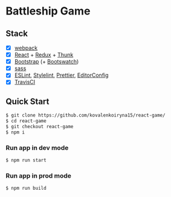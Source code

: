 # Battleship Game

## Stack

- [x] [webpack](https://webpack.js.org/)
- [x] [React](https://reactjs.org/) + [Redux](https://redux.js.org/) +
      [Thunk](https://github.com/reduxjs/redux-thunk)
- [x] [Bootstrap](https://getbootstrap.com/) (+ [Bootswatch](https://bootswatch.com/))
- [x] [sass](https://sass-lang.com/)
- [x] [ESLint](https://eslint.org/), [Stylelint](https://stylelint.io/),
      [Prettier](https://prettier.io/), [EditorConfig](https://editorconfig.org/)
- [x] [TravisCI](https://www.travis-ci.com/)

## Quick Start

```bash
$ git clone https://github.com/kovalenkoiryna15/react-game/
$ cd react-game
$ git checkout react-game
$ npm i
```

### Run app in dev mode

```bash
$ npm run start
```

### Run app in prod mode

```bash
$ npm run build
```
